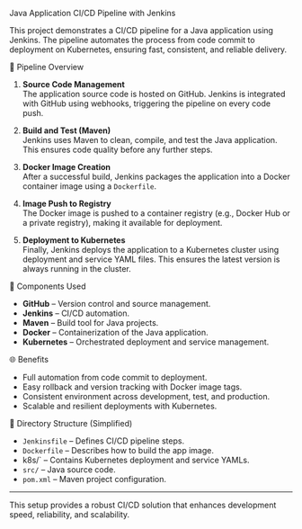  Java Application CI/CD Pipeline with Jenkins

This project demonstrates a CI/CD pipeline for a Java application using Jenkins. The pipeline automates the process from code commit to deployment on Kubernetes, ensuring fast, consistent, and reliable delivery.

 📌 Pipeline Overview

1. **Source Code Management**  
   The application source code is hosted on GitHub. Jenkins is integrated with GitHub using webhooks, triggering the pipeline on every code push.

2. **Build and Test (Maven)**  
   Jenkins uses Maven to clean, compile, and test the Java application. This ensures code quality before any further steps.

3. **Docker Image Creation**  
   After a successful build, Jenkins packages the application into a Docker container image using a `Dockerfile`.

4. **Image Push to Registry**  
   The Docker image is pushed to a container registry (e.g., Docker Hub or a private registry), making it available for deployment.

5. **Deployment to Kubernetes**  
   Finally, Jenkins deploys the application to a Kubernetes cluster using deployment and service YAML files. This ensures the latest version is always running in the cluster.

🧩 Components Used

- **GitHub** – Version control and source management.
- **Jenkins** – CI/CD automation.
- **Maven** – Build tool for Java projects.
- **Docker** – Containerization of the Java application.
- **Kubernetes** – Orchestrated deployment and service management.

🌐 Benefits

- Full automation from code commit to deployment.
- Easy rollback and version tracking with Docker image tags.
- Consistent environment across development, test, and production.
- Scalable and resilient deployments with Kubernetes.

📂 Directory Structure (Simplified)

- `Jenkinsfile` – Defines CI/CD pipeline steps.
- `Dockerfile` – Describes how to build the app image.
- k8s/` – Contains Kubernetes deployment and service YAMLs.
- `src/` – Java source code.
- `pom.xml` – Maven project configuration.

---

This setup provides a robust CI/CD solution that enhances development speed, reliability, and scalability.

